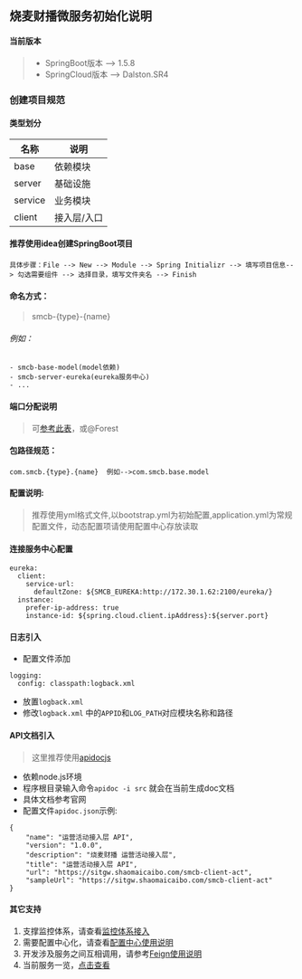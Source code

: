 ## 烧麦财播微服务初始化说明
#### 当前版本
> - SpringBoot版本  --> 1.5.8
> - SpringCloud版本 --> Dalston.SR4

### 创建项目规范

#### 类型划分
名称| 说明
---|---
base | 依赖模块
server | 基础设施
service | 业务模块
client | 接入层/入口

#### 推荐使用idea创建SpringBoot项目

```
具体步骤：File --> New --> Module --> Spring Initializr --> 填写项目信息--> 勾选需要组件 --> 选择目录，填写文件夹名 --> Finish
```

#### 命名方式：
> smcb-{type}-{name} 
###### 例如：

```
- smcb-base-model(model依赖)
- smcb-server-eureka(eureka服务中心)
- ...
```
#### 端口分配说明
> 可[参考此表](http://note.youdao.com/noteshare?id=752cd03ce703cef05b1661319b470272)，或@Forest

#### 包路径规范：

```
com.smcb.{type}.{name}  例如-->com.smcb.base.model
```
#### 配置说明:
> 推荐使用yml格式文件,以bootstrap.yml为初始配置,application.yml为常规配置文件，动态配置项请使用配置中心存放读取


#### 连接服务中心配置
```
eureka:
  client:
    service-url:
      defaultZone: ${SMCB_EUREKA:http://172.30.1.62:2100/eureka/}
  instance:
    prefer-ip-address: true
    instance-id: ${spring.cloud.client.ipAddress}:${server.port}
```
#### 日志引入
- 配置文件添加
```
logging:
  config: classpath:logback.xml
```
- 放置`logback.xml`
- 修改`logback.xml` 中的`APPID`和`LOG_PATH`对应模块名称和路径

#### API文档引入
> 这里推荐使用[apidocjs](http://apidocjs.com/)
- 依赖node.js环境
- 程序根目录输入命令`apidoc -i src` 就会在当前生成doc文档
- 具体文档参考官网
- 配置文件`apidoc.json`示例:
```
{
    "name": "运营活动接入层 API",
    "version": "1.0.0",
    "description": "烧麦财播 运营活动接入层",
    "title": "运营活动接入层 API",
    "url": "https://sitgw.shaomaicaibo.com/smcb-client-act",
    "sampleUrl": "https://sitgw.shaomaicaibo.com/smcb-client-act"
}

```

#### 其它支持
1. 支撑监控体系，请查看[监控体系接入](https://github.com/lmhaoye/smcbdoc/blob/master/%E7%9B%91%E6%8E%A7%E4%BD%93%E7%B3%BB%E6%8E%A5%E5%85%A5.md)
2. 需要配置中心化，请查看[配置中心使用说明](https://github.com/lmhaoye/smcbdoc/blob/master/%E9%85%8D%E7%BD%AE%E4%B8%AD%E5%BF%83%E4%BD%BF%E7%94%A8%E8%AF%B4%E6%98%8E.md)
3. 开发涉及服务之间互相调用，请参考[Feign使用说明](https://github.com/lmhaoye/smcbdoc/blob/master/Feign%E4%BD%BF%E7%94%A8%E8%AF%B4%E6%98%8E.md)
4. 当前服务一览，[点击查看](https://github.com/lmhaoye/smcbdoc/blob/master/service.md)